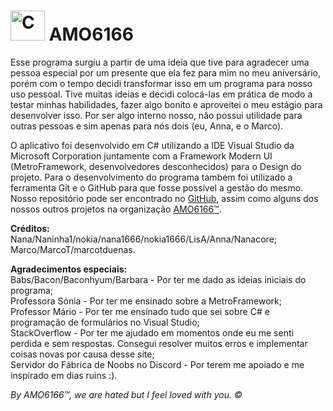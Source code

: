 # <img src="https://cdn.discordapp.com/attachments/840661658300579850/842405412690591754/icon.png" alt="Computer with a heart on the screen" width="55" height="48"> AMO6166

Esse programa surgiu a partir de uma ideia que tive para agradecer uma pessoa especial por um presente que ela fez para mim no meu aniversário, porém com o tempo decidi transformar isso em um programa para nosso uso pessoal.
Tive muitas ideias e decidi colocá-las em prática de modo a testar minhas habilidades, fazer algo bonito e aproveitei o meu estágio para desenvolver isso. Por ser algo interno nosso, não possui utilidade para outras pessoas e sim apenas para nós dois (eu, Anna, e o Marco). 

O aplicativo foi desenvolvido em C# utilizando a IDE Visual Studio da Microsoft Corporation juntamente com a Framework Modern UI (MetroFramework, desenvolvedores desconhecidos) para o Design do projeto. Para o desenvolvimento do programa também foi utilizado a ferramenta Git e o GitHub para que fosse possível a gestão do mesmo.
Nosso repositório pode ser encontrado no <a href="https://github.com/Nanacore/AMO6166/">GitHub</a>, assim como alguns dos nossos outros projetos na organização <a href="https://github.com/AMO6166">AMO6166™</a>.


<b>Créditos:</b>
<br>Nana/Naninha1/nokia/nana1666/nokia1666/LisA/Anna/Nanacore; 
<br>Marco/MarcoT/marcotduenas.

<b>Agradecimentos especiais:</b>
<br>Babs/Bacon/Baconhyum/Barbara - Por ter me dado as ideias iniciais do programa;
<br>Professora Sónia - Por ter me ensinado sobre a MetroFramework;
<br>Professor Mário - Por ter me ensinado tudo que sei sobre C# e programação de formulários no Visual Studio;
<br>StackOverflow - Por ter me ajudado em momentos onde eu me senti perdida e sem respostas. Consegui resolver muitos erros e implementar coisas novas por causa desse site;
<br>Servidor do Fábrica de Noobs no Discord - Por terem me apoiado e me inspirado em dias ruins :).

<i>By AMO6166™, we are hated but I feel loved with you. ©</i>
